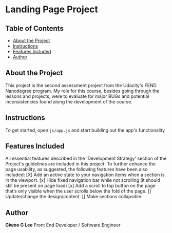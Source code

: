 # Landing Page Project

## Table of Contents

* [About the Project](#about-the-project)
* [Instructions](#instructions)
* [Features Included](#features-included)
* [Author](#author)

## About the Project

This project is the second assessment project from the Udacity's FEND Nanodegree program.
My role for this course, besides going through the lessons and projects, were to evaluate for major BUGs and potential inconsistencies found along the development of the course.

## Instructions

To get started, open `js/app.js` and start building out the app's functionality

## Features Included

All essential features described in the 'Development Strategy' section of the Project's guidelines are included in this project.
To further enhance the page usability, as suggested, the following features have been also included:
[X] Add an active state to your navigation items when a section is in the viewport.
[x] Hide fixed navigation bar while not scrolling (it should still be present on page load)
[x] Add a scroll to top button on the page that’s only visible when the user scrolls below the fold of the page.
[] Update/change the design/content.
[] Make sections collapsible.

## Author

**Giwoo G Lee**
Front End Developer / Software Engineer